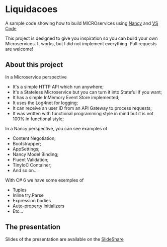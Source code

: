 # Liquidacoes
A sample code showing how to build MICROservices using [Nancy](http://nancyfx.org/) and [VS Code](https://code.visualstudio.com)

This project is designed to give you inspiration so you can build your own Microservices. It works, but I did not implement everything. Pull requests are welcome!

## About this project
In a Microservice perspective
* It's a simple HTTP API which run anywhere;
* It's a Stateless Microservice but you can turn it into Stateful if you want;
* It has a simple InMemory Event Store implemented;
* It uses the Log4net for logging;
* It can receive an user ID from an API Gateway to process requests;
* It was written with functional programming style in mind but it is not 100% in functional style;

In a Nancy perspective, you can see examples of
* Content Negotiation;
* Bootstrapper;
* AppSettings;
* Nancy Model Binding;
* Fluent Validation;
* TinyIoC Container;
* And so on...

With C# 6 we have some exemples of
* Tuples
* Inline try.Parse
* Expression bodies
* Auto-property initializers
* Etc...

## The presentation

Slides of the presentation are available on the [SlideShare](https://www.slideshare.net/celsojunior351/microservices-with-nancy-and-vs-code)
